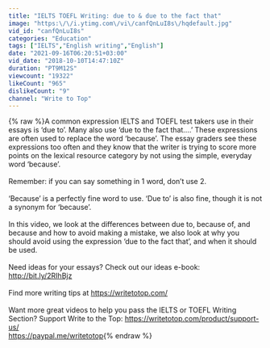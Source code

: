 ```yaml
---
title: "IELTS TOEFL Writing: due to & due to the fact that"
image: "https:\/\/i.ytimg.com\/vi\/canfQnLuI8s\/hqdefault.jpg"
vid_id: "canfQnLuI8s"
categories: "Education"
tags: ["IELTS","English writing","English"]
date: "2021-09-16T06:20:51+03:00"
vid_date: "2018-10-10T14:47:10Z"
duration: "PT9M12S"
viewcount: "19322"
likeCount: "965"
dislikeCount: "9"
channel: "Write to Top"
---
```

{% raw %}A common expression IELTS and TOEFL test takers use in their essays is ‘due to’. Many also use ‘due to the fact that….’ These expressions are often used to replace the word ‘because’. The essay graders see these expressions too often and they know that the writer is trying to score more points on the lexical resource category by not using the simple, everyday word ‘because’. <br /><br />Remember: if you can say something in 1 word, don’t use 2.<br /><br />‘Because’ is a perfectly fine word to use. ‘Due to’ is also fine, though it is not a synonym for ‘because’. <br /><br />In this video, we look at the differences between due to, because of, and because and how to avoid making a mistake, we also look at why you should avoid using the expression ‘due to the fact that’, and when it should be used.<br /><br />Need ideas for your essays? Check out our ideas e-book: <a rel="nofollow" target="blank" href="http://bit.ly/2RIhBjz">http://bit.ly/2RIhBjz</a><br /><br />Find more writing tips at <a rel="nofollow" target="blank" href="https://writetotop.com/">https://writetotop.com/</a><br /><br />Want more great videos to help you pass the IELTS or TOEFL Writing Section? Support Write to the Top: <a rel="nofollow" target="blank" href="https://writetotop.com/product/support-us/">https://writetotop.com/product/support-us/</a><br /><a rel="nofollow" target="blank" href="https://paypal.me/writetotop">https://paypal.me/writetotop</a>{% endraw %}
